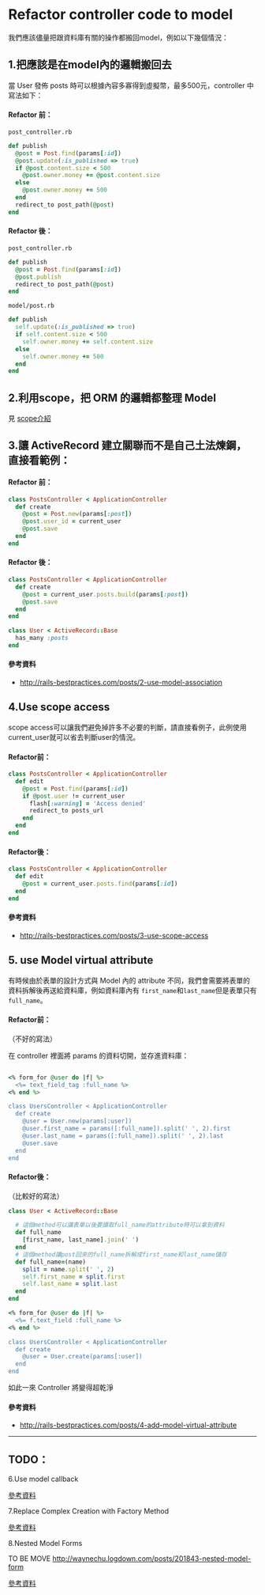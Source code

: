 # Refactor controller code to model


我們應該儘量把跟資料庫有關的操作都搬回model，例如以下幾個情況：


## 1.把應該是在model內的邏輯搬回去


當 User 發佈 posts 時可以根據內容多寡得到虛擬幣，最多500元，controller 中寫法如下：

#### Refactor 前：

`post_controller.rb`

```ruby
def publish
  @post = Post.find(params[:id])
  @post.update(:is_published => true)
  if @post.content.size < 500
    @post.owner.money += @post.content.size
  else
    @post.owner.money += 500
  end
  redirect_to post_path(@post)
end
```
#### Refactor 後：

`post_controller.rb`

```ruby
def publish
  @post = Post.find(params[:id])
  @post.publish
  redirect_to post_path(@post)
end
```

`model/post.rb`

```ruby
def publish
  self.update(:is_published => true)
  if self.content.size < 500
    self.owner.money += self.content.size
  else
    self.owner.money += 500
  end
end
```


## 2.利用scope，把 ORM 的邏輯都整理 Model 

見 [scope介紹](scope.md)


## 3.讓 ActiveRecord 建立關聯而不是自己土法煉鋼，直接看範例：

#### Refactor 前：

```ruby
class PostsController < ApplicationController
  def create
    @post = Post.new(params[:post])
    @post.user_id = current_user
    @post.save
  end
end
```

#### Refactor 後：

```ruby
class PostsController < ApplicationController
  def create
    @post = current_user.posts.build(params[:post])
    @post.save
  end
end

class User < ActiveRecord::Base
  has_many :posts
end
```

#### 參考資料

* http://rails-bestpractices.com/posts/2-use-model-association


## 4.Use scope access

scope access可以讓我們避免掉許多不必要的判斷，請直接看例子，此例使用current_user就可以省去判斷user的情況。

#### Refactor前：

```ruby
class PostsController < ApplicationController
  def edit
    @post = Post.find(params[:id])
    if @post.user != current_user
      flash[:warning] = 'Access denied'
      redirect_to posts_url
    end
  end
end
```

#### Refactor後：

```ruby
class PostsController < ApplicationController
  def edit
    @post = current_user.posts.find(params[:id])
  end
end
```

#### 參考資料

* http://rails-bestpractices.com/posts/3-use-scope-access


## 5. use Model virtual attribute

有時候由於表單的設計方式與 Model 內的 attribute 不同，我們會需要將表單的資料拆解後再送給資料庫，例如資料庫內有 `first_name`和`last_name`但是表單只有`full_name`。

#### Refactor前：

（不好的寫法）

在 controller 裡面將 params 的資料切開，並存進資料庫：

```ruby

<% form_for @user do |f| %>
  <%= text_field_tag :full_name %>
<% end %>

class UsersController < ApplicationController
  def create
    @user = User.new(params[:user])
    @user.first_name = params([:full_name]).split(' ', 2).first
    @user.last_name = params([:full_name]).split(' ', 2).last
    @user.save
  end
end
```

#### Refactor後：

（比較好的寫法）

```ruby
class User < ActiveRecord::Base

  # 這個method可以讓表單以後要讀取full_name的attribute時可以拿到資料
  def full_name
    [first_name, last_name].join(' ')
  end
  # 這個method讓post回來的full_name拆解成first_name和last_name儲存
  def full_name=(name)
    split = name.split(' ', 2)
    self.first_name = split.first
    self.last_name = split.last
  end
end

<% form_for @user do |f| %>
  <%= f.text_field :full_name %>
<% end %>

class UsersController < ApplicationController
  def create
    @user = User.create(params[:user])
  end
end
```

如此一來 Controller 將變得超乾淨

#### 參考資料

* http://rails-bestpractices.com/posts/4-add-model-virtual-attribute

[]()

<hr>

## TODO：

6.Use model callback

[參考資料](http://rails-bestpractices.com/posts/5-use-model-callback)

7.Replace Complex Creation with Factory Method

[參考資料](http://rails-bestpractices.com/posts/6-replace-complex-creation-with-factory-method)

8.Nested Model Forms

TO BE MOVE http://waynechu.logdown.com/posts/201843-nested-model-form

[參考資料](http://rails-bestpractices.com/posts/9-nested-model-forms)
